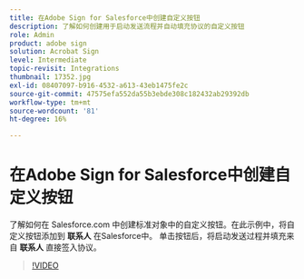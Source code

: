 ```yaml
---
title: 在Adobe Sign for Salesforce中创建自定义按钮
description: 了解如何创建用于启动发送流程并自动填充协议的自定义按钮
role: Admin
product: adobe sign
solution: Acrobat Sign
level: Intermediate
topic-revisit: Integrations
thumbnail: 17352.jpg
exl-id: 08407097-b916-4532-a613-43eb1475fe2c
source-git-commit: 47575efa552da55b3ebde308c182432ab29392db
workflow-type: tm+mt
source-wordcount: '81'
ht-degree: 16%

---
```


# 在Adobe Sign for Salesforce中创建自定义按钮

了解如何在 Salesforce.com 中创建标准对象中的自定义按钮。在此示例中，将自定义按钮添加到 **联系人** 在Salesforce中。 单击按钮后，将启动发送过程并填充来自 **联系人** 直接签入协议。

>[!VIDEO](https://video.tv.adobe.com/v/17352?hidetitle=true)
